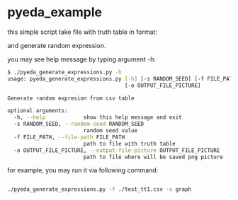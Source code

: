 # pyeda_example

this simple script take file with truth table in format:

and generate random expression.

you may see help message by typing argument -h:
```bash
$ ./pyeda_generate_expressions.py -h
usage: pyeda_generate_expressions.py [-h] [-s RANDOM_SEED] [-f FILE_PATH]
                                     [-o OUTPUT_FILE_PICTURE]

Generate random expresion from csv table

optional arguments:
  -h, --help            show this help message and exit
  -s RANDOM_SEED, --random-seed RANDOM_SEED
                        random seed value
  -f FILE_PATH, --file-path FILE_PATH
                        path to file with truth table
  -o OUTPUT_FILE_PICTURE, --output-file-picture OUTPUT_FILE_PICTURE
                        path to file where will be saved png picture
 ```
 
 for example, you may run it via following command:
 ```bash
 
 ./pyeda_generate_expressions.py -f ./test_tt1.csv -o graph
 ```
 
